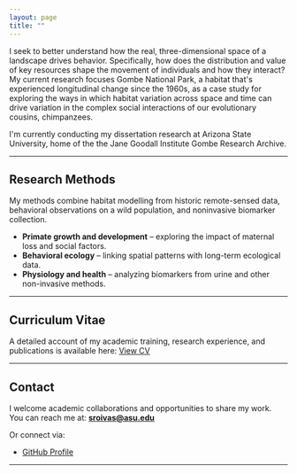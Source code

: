 ```yaml
---
layout: page
title: ""
---
```


I seek to better understand how the real, three-dimensional space of a landscape drives behavior. Specifically, how does the distribution and value of key resources shape the movement of individuals and how they interact? My current research focuses Gombe National Park, a habitat that's experienced longitudinal change since the 1960s, as a case study for exploring the ways in which habitat variation across space and time can drive variation in the complex social interactions of our evolutionary cousins, chimpanzees.

I'm currently conducting my dissertation research at Arizona State University, home of the the Jane Goodall Institute Gombe Research Archive.


---

## Research Methods
My methods combine habitat modelling from historic remote-sensed data, behavioral observations on a wild population, and noninvasive biomarker collection. 
- **Primate growth and development** – exploring the impact of maternal loss and social factors.  
- **Behavioral ecology** – linking spatial patterns with long-term ecological data.  
- **Physiology and health** – analyzing biomarkers from urine and other non-invasive methods.  


---

## Curriculum Vitae
A detailed account of my academic training, research experience, and publications is available here:  [View CV](/cv)  

---

## Contact
I welcome academic collaborations and opportunities to share my work.  
You can reach me at:   **sroivas@asu.edu**  

Or connect via:  
- [GitHub Profile](https://github.com/shannonroivas)

---

